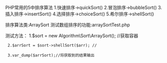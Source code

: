 PHP常用的5中排序算法
   1.快速排序->quickSort()
   2.冒泡排序->bubbleSort()
   3.插入排序->insertSort()
   4.选择排序->choiceSort()
   5.希尔排序->shellSort()

   排序算法类:ArraySort
   测试数组排序的功能:arraySortTest.php

   测试方法：
     1.$sort = new Algorithm\Sort\ArraySort();  //获取容器

     2.$arrSort = $sort->shellSort($arr); //

     3.var_dump($arrSort);//将获取到的结果输出
